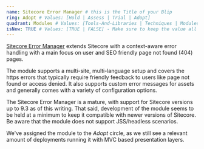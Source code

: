 ```yaml
---
name: Sitecore Error Manager # this is the Title of your Blip
ring: Adopt # Values: [Hold | Assess | Trial | Adopt]
quadrant: Modules # Values: [Tools-And-Libraries | Techniques | Modules | Products] - Make sure to keep these exact values, the Radar is also case sensitive.
isNew: TRUE # Values: [TRUE | FALSE] - Make sure to keep the value all uppercase.
---
```

[Sitecore Error Manager](https://github.com/unic/SitecoreErrorManager) extends Sitecore with a context-aware error handling with a main focus on user and SEO friendly page not found (404) pages.

The module supports a multi-site, multi-language setup and covers the https errors that typically require friendly feedback to users like page not found or access denied. It also supports custom error messages for assets and generally comes with a variety of configuration options.

The Sitecore Error Manager is a mature, with support for Sitecore versions up to 9.3 as of this writing. That said, development of the module seems to be held at a minimum to keep it compatible with newer versions of Sitecore. Be aware that the module does not support JSS/headless scenarios.

We've assigned the module to the _Adopt_ circle, as we still see a relevant amount of deployments running it with MVC based presentation layers.

